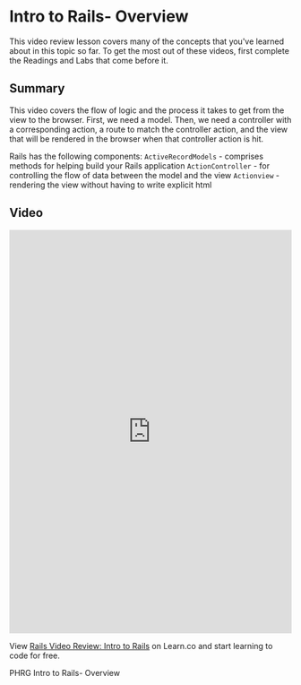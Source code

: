 # Intro to Rails- Overview
This video review lesson covers many of the concepts that you've learned about in this topic so far. To get the most out of these videos, first complete the Readings and Labs that come before it. 

## Summary
This video covers the flow of logic and the process it takes to get from the view to the browser. First, we need a model. Then, we need a controller with a corresponding action, a route to match the controller action, and the view that will be rendered in the browser when that controller action is hit.

Rails has the following components:
`ActiveRecordModels` - comprises methods for helping build your Rails application
`ActionController` - for controlling the flow of data between the model and the view
`Actionview` - rendering the view without having to write explicit html

## Video
<iframe width="100%" height="720" src="https://www.youtube.com/embed/KKQ8lpEyw2g?rel=0&amp;showinfo=0" frameborder="0" allowfullscreen></iframe>

<p class='util--hide'>View <a href='https://learn.co/lessons/rails-video-review-intro-to-rails'>Rails Video Review: Intro to Rails</a> on Learn.co and start learning to code for free.</p>
<p data-visibility='hidden'>PHRG Intro to Rails- Overview</p>